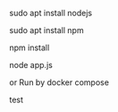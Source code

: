 sudo apt install nodejs

sudo apt install npm

npm install

node app.js

or Run by docker compose

test

